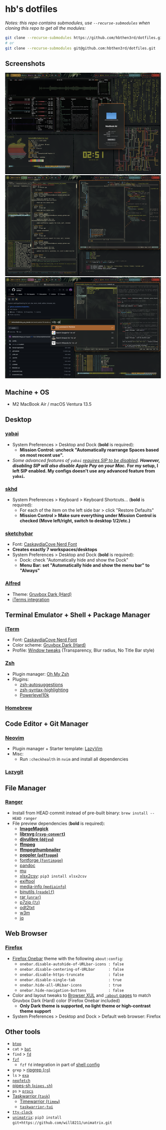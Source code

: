 # hb's dotfiles

_Notes: this repo contains submodules, use `--recurse-submodules` when cloning this repo to get all the modules:_

```bash
git clone --recurse-submodules https://github.com/hbthen3rd/dotfiles.git
# or
git clone --recurse-submodules git@github.com:hbthen3rd/dotfiles.git
```

## Screenshots

![Screenshot 1](/ss1.png?raw=true 'Screenshot 1')
![Screenshot 2](/ss2.png?raw=true 'Screenshot 2')
![Screenshot 3](/ss3.png?raw=true 'Screenshot 3')

## Machine + OS

- M2 MacBook Air / macOS Ventura 13.5

## Desktop

### [yabai](https://github.com/koekeishiya/yabai)

- System Preferences > Desktop and Dock (**bold** is required):
  - **Mission Control: uncheck "Automatically rearrange Spaces based on most recent use".**
- _Some advanced features of `yabai` [requires SIP to be disabled](https://github.com/koekeishiya/yabai/wiki/Disabling-System-Integrity-Protection)._ _**However, disabling SIP will also disable Apple Pay on your Mac.**_ **For my setup, I left SIP enabled. My configs doesn't use any advanced feature from `yabai`.**

### [skhd](https://github.com/koekeishiya/skhd)

- System Preferences > Keyboard > Keyboard Shortcuts... (**bold** is required):
  - For each of the item on the left side bar > click "Restore Defaults"
  - **Mission Control > Make sure everything under Mission Control is checked (Move left/right, switch to desktop 1/2/etc.)**

### [sketchybar](https://github.com/FelixKratz/SketchyBar)

- Font: [CaskaydiaCove Nerd Font](https://www.nerdfonts.com/font-downloads)
- **Creates exactly 7 workspaces/desktops**
- System Preferences > Desktop and Dock (**bold** is required):
  - Dock: check "Automatically hide and show the Dock"
  - **Menu Bar: set "Automatically hide and show the menu bar" to "Always"**

### [Alfred](https://www.alfredapp.com/)

- Theme: [Gruvbox Dark (Hard)](/manual-application/Alfred/Gruvbox%20Dark%20(Hard).alfredappearance)
- [iTerms integration](https://github.com/vitorgalvao/custom-alfred-iterm-scripts)

## Terminal Emulator + Shell + Package Manager

### [iTerm](https://iterm2.com/)

- Font: [CaskaydiaCove Nerd Font](https://www.nerdfonts.com/font-downloads)
- Color scheme: [Gruvbox Dark (Hard)](/manual-application/iTerm/Gruvbox%20Dark%20(Hard).itermcolors)
- Profile: [Window tweaks](/manual-application/iTerm/Default.json) (Transparency, Blur radius, No Title Bar style)

### [Zsh](https://github.com/ohmyzsh/ohmyzsh/wiki/Installing-ZSH)

- Plugin manager: [Oh My Zsh](https://github.com/ohmyzsh/ohmyzsh#basic-installation)
- Plugins:
  - [zsh-autosuggestions](https://github.com/zsh-users/zsh-autosuggestions/blob/master/INSTALL.md#oh-my-zsh)
  - [zsh-syntax-highlighting](https://github.com/zsh-users/zsh-syntax-highlighting/blob/master/INSTALL.md#oh-my-zsh)
  - [Powerlevel10k](https://github.com/romkatv/powerlevel10k#oh-my-zsh)

### [Homebrew](https://brew.sh/)

## Code Editor + Git Manager

### [Neovim](https://github.com/neovim/neovim/wiki/Installing-Neovim#homebrew-on-macos-or-linux)

- Plugin manager + Starter template: [LazyVim](https://www.lazyvim.org/installation)
- Misc:
  - Run `:checkhealth` in `nvim` and install all dependencies

### [Lazygit](https://github.com/jesseduffield/lazygit#homebrew)

## File Manager

### [Ranger](https://github.com/ranger/ranger)

- Install from HEAD commit instead of pre-built binary: `brew install --HEAD ranger`
- File preview dependencies (**bold** is required):
  - **[ImageMagick](https://formulae.brew.sh/formula/imagemagick)**
  - **[librsvg (`rsvg-convert`)](https://formulae.brew.sh/formula/librsvg)**
  - **[djvulibre (`ddjvu`)](https://formulae.brew.sh/formula/djvulibre)**
  - **[ffmpeg](https://formulae.brew.sh/formula/ffmpeg)**
  - **[ffmpegthumbnailer](https://formulae.brew.sh/formula/ffmpegthumbnailer)**
  - **[poppler (`pdftoppm`)](https://formulae.brew.sh/formula/poppler)**
  - [fontforge (`fontimage`)](https://formulae.brew.sh/formula/fontforge)
  - [pandoc](https://formulae.brew.sh/formula/pandoc)
  - [mu](https://formulae.brew.sh/formula/mu)
  - [xlsx2csv](https://github.com/dilshod/xlsx2csv): `pip3 install xlsx2csv`
  - [exiftool](https://formulae.brew.sh/formula/exiftool)
  - [media-info (`mediainfo`)](https://formulae.brew.sh/formula/media-info)
  - [binutils (`readelf`)](https://formulae.brew.sh/formula/binutils)
  - [rar (`unrar`)](https://formulae.brew.sh/cask/rar)
  - [p7zip (`7z`)](https://formulae.brew.sh/formula/p7zip)
  - [odt2txt](https://formulae.brew.sh/formula/odt2txt)
  - [w3m](https://formulae.brew.sh/formula/w3m)
  - [jq](https://formulae.brew.sh/formula/jq)

## Web Browser

### [Firefox](https://www.mozilla.org/en-US/firefox/new/)

- [Firefox Onebar](https://codeberg.org/Freeplay/Firefox-Onebar) theme with the following `about:config`:
  - `onebar.disable-autohide-of-URLbar-icons : false`
  - `onebar.disable-centering-of-URLbar      : false`
  - `onebar.disable-https-truncate           : false`
  - `onebar.disable-single-tab               : true`
  - `onebar.hide-all-URLbar-icons            : true`
  - `onebar.hide-navigation-buttons          : false`
- Color and layout tweaks to [Browser XUL](/manual-application/Firefox/userChrome.css) and [`:about` pages](/manual-application/Firefox/userContent.css) to match Gruvbox Dark (Hard) color (Firefox Onebar included)
  - **Only Dark theme is supported, no light theme or high-contrast theme support**
- System Preferences > Desktop and Dock > Default web browser: Firefox

## Other tools

- [`btop`](https://github.com/aristocratos/btop#installation)
- `cat` > [`bat`](https://github.com/sharkdp/bat#on-macos-or-linux-via-homebrew)
- `find` > [`fd`](https://github.com/sharkdp/fd#on-macos)
- [`fzf`](https://github.com/junegunn/fzf#using-homebrew)
  - `fzf` `fd` integration in part of [shell config](/.zshrc)
- `grep` > [ripgrep (`rg`)](https://github.com/BurntSushi/ripgrep#installation)
- `ls` > [`exa`](https://github.com/ogham/exa#homebrew)
- [`neofetch`](https://github.com/dylanaraps/neofetch/wiki/Installation#macos-homebrew)
- [pipes-sh (`pipes.sh`)](https://formulae.brew.sh/formula/pipes-sh)
- `ps` > [`procs`](https://github.com/dalance/procs#homebrew)
- [Taskwarrior (`task`)](https://taskwarrior.org/download/#distributions)
  - [Timewarrior (`timew`)](https://timewarrior.net/docs/install/#distributions)
  - [`taskwarrior-tui`](https://kdheepak.com/taskwarrior-tui/installation/)
- [`tty-clock`](https://formulae.brew.sh/formula/tty-clock)
- [`unimatrix`](https://github.com/will8211/unimatrix): `pip3 install git+https://github.com/will8211/unimatrix.git`
